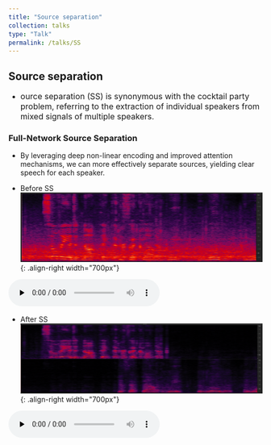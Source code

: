 ```yaml
---
title: "Source separation"
collection: talks
type: "Talk"
permalink: /talks/SS
---
```


## Source separation
- <font size=3> ource separation (SS) is synonymous with the cocktail party problem, referring to the extraction of individual speakers from mixed signals of multiple speakers. </font>  



###  Full-Network Source Separation
- By leveraging deep non-linear encoding and improved attention mechanisms, we can more effectively separate sources, yielding clear speech for each speaker.
  
 
- Before SS
![AEC before](/images/nessbefore.png){: .align-right  width="700px"}

​<audio id="audio" controls="" preload="none">
      <source id="wav" src="../files/nessbefore.wav">{: .align-center}


- After SS
![AEC before](/images/nessafter.png){: .align-right width="700px"}

​<audio id="audio" controls="" preload="none">
      <source id="wav" src="../files/nessafter.wav">{: .align-center}


